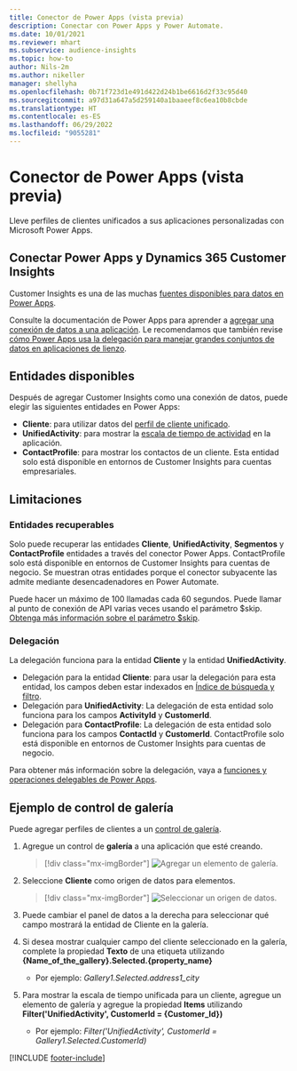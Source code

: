 ```yaml
---
title: Conector de Power Apps (vista previa)
description: Conectar con Power Apps y Power Automate.
ms.date: 10/01/2021
ms.reviewer: mhart
ms.subservice: audience-insights
ms.topic: how-to
author: Nils-2m
ms.author: nikeller
manager: shellyha
ms.openlocfilehash: 0b71f723d1e491d422d24b1be6616d2f33c95d40
ms.sourcegitcommit: a97d31a647a5d259140a1baaeef8c6ea10b8cbde
ms.translationtype: HT
ms.contentlocale: es-ES
ms.lasthandoff: 06/29/2022
ms.locfileid: "9055281"
---
```

# <a name="power-apps-connector-preview"></a>Conector de Power Apps (vista previa)

Lleve perfiles de clientes unificados a sus aplicaciones personalizadas con Microsoft Power Apps.

## <a name="connect-power-apps-and-dynamics-365-customer-insights"></a>Conectar Power Apps y Dynamics 365 Customer Insights

Customer Insights es una de las muchas [fuentes disponibles para datos en Power Apps](/powerapps/maker/canvas-apps/working-with-data-sources).

Consulte la documentación de Power Apps para aprender a [agregar una conexión de datos a una aplicación](/powerapps/maker/canvas-apps/add-data-connection). Le recomendamos que también revise [cómo Power Apps usa la delegación para manejar grandes conjuntos de datos en aplicaciones de lienzo](/powerapps/maker/canvas-apps/delegation-overview).

## <a name="available-entities"></a>Entidades disponibles

Después de agregar Customer Insights como una conexión de datos, puede elegir las siguientes entidades en Power Apps:

- **Cliente**: para utilizar datos del [perfil de cliente unificado](customer-profiles.md).
- **UnifiedActivity**: para mostrar la [escala de tiempo de actividad](activities.md) en la aplicación.
- **ContactProfile**: para mostrar los contactos de un cliente. Esta entidad solo está disponible en entornos de Customer Insights para cuentas empresariales.

## <a name="limitations"></a>Limitaciones

### <a name="retrievable-entities"></a>Entidades recuperables

Solo puede recuperar las entidades **Cliente**, **UnifiedActivity**, **Segmentos** y **ContactProfile** entidades a través del conector Power Apps. ContactProfile solo está disponible en entornos de Customer Insights para cuentas de negocio. Se muestran otras entidades porque el conector subyacente las admite mediante desencadenadores en Power Automate.

Puede hacer un máximo de 100 llamadas cada 60 segundos. Puede llamar al punto de conexión de API varias veces usando el parámetro $skip. [Obtenga más información sobre el parámetro $skip](/connectors/customerinsights/#get-items-from-an-entity).

### <a name="delegation"></a>Delegación

La delegación funciona para la entidad **Cliente** y la entidad **UnifiedActivity**. 

- Delegación para la entidad **Cliente**: para usar la delegación para esta entidad, los campos deben estar indexados en [Índice de búsqueda y filtro](search-filter-index.md).  
- Delegación para **UnifiedActivity**: La delegación de esta entidad solo funciona para los campos **ActivityId** y **CustomerId**.  
- Delegación para **ContactProfile**: La delegación de esta entidad solo funciona para los campos **ContactId** y **CustomerId**. ContactProfile solo está disponible en entornos de Customer Insights para cuentas de negocio.

Para obtener más información sobre la delegación, vaya a [funciones y operaciones delegables de Power Apps](/powerapps/maker/canvas-apps/delegation-overview). 

## <a name="example-gallery-control"></a>Ejemplo de control de galería

Puede agregar perfiles de clientes a un [control de galería](/powerapps/maker/canvas-apps/add-gallery).

1. Agregue un control de **galería** a una aplicación que esté creando.

    > [!div class="mx-imgBorder"]
    > ![Agregar un elemento de galería.](media/connector-powerapps9.png "Agregue un elemento de galería.")

2. Seleccione **Cliente** como origen de datos para elementos.

    > [!div class="mx-imgBorder"]
    > ![Seleccionar un origen de datos.](media/choose-datasource-powerapps.png "Seleccione un origen de datos.")

3. Puede cambiar el panel de datos a la derecha para seleccionar qué campo mostrará la entidad de Cliente en la galería.

4. Si desea mostrar cualquier campo del cliente seleccionado en la galería, complete la propiedad **Texto** de una etiqueta utilizando **{Name_of_the_gallery}.Selected.{property_name}**  
    - Por ejemplo: _Gallery1.Selected.address1_city_

5. Para mostrar la escala de tiempo unificada para un cliente, agregue un elemento de galería y agregue la propiedad **Items** utilizando **Filter('UnifiedActivity', CustomerId = {Customer_Id})**  
    - Por ejemplo: _Filter('UnifiedActivity', CustomerId = Gallery1.Selected.CustomerId)_


[!INCLUDE [footer-include](includes/footer-banner.md)]
